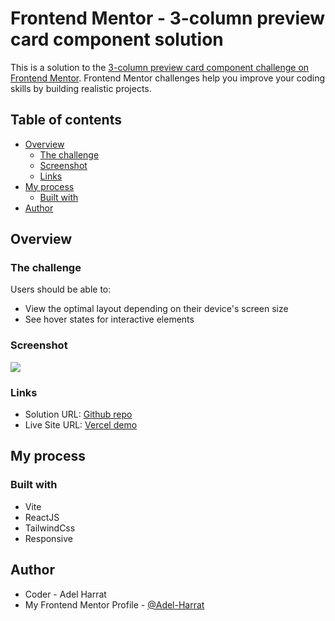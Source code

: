 # Frontend Mentor - 3-column preview card component solution

This is a solution to the [3-column preview card component challenge on Frontend Mentor](https://www.frontendmentor.io/challenges/3column-preview-card-component-pH92eAR2-). Frontend Mentor challenges help you improve your coding skills by building realistic projects.

## Table of contents

- [Overview](#overview)
  - [The challenge](#the-challenge)
  - [Screenshot](#screenshot)
  - [Links](#links)
- [My process](#my-process)
  - [Built with](#built-with)
- [Author](#author)

## Overview

### The challenge

Users should be able to:

- View the optimal layout depending on their device's screen size
- See hover states for interactive elements

### Screenshot

![](./screenshot.jpg)

### Links

- Solution URL: [Github repo](https://github.com/Adel-Harrat/FM-3-column-preview-card-component)
- Live Site URL: [Vercel demo](https://fm-3-column-preview-card-component-kappa.vercel.app/)

## My process

### Built with

- Vite
- ReactJS
- TailwindCss
- Responsive

## Author

- Coder - Adel Harrat
- My Frontend Mentor Profile - [@Adel-Harrat](https://www.frontendmentor.io/profile/Adel-Harrat)
